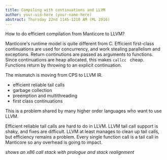 ```yaml
---
title: Compiling with continuations and LLVM
author: your-uid-here (your-name-here)
abstract: Thursday 22nd 1145-1210 AM (ML 2016)
---
```


How to do efficient compilation from Manticore to LLVM?

Manticore's runtime model is quite different from C. Efficient first-class continuations are used for concurrency, and work stealing parallelism and exceptions. Return continutions are passed as arguments to functions. Since continuations are heap allocated, this makes `callcc ` cheap. Functions return by throwing to an explicit continuation.

The mismatch is moving from CPS to LLVM IR.

* efficient reliable tail calls
* garbage collection
* preemption and multithreading
* first class continuations

This is a problem shared by many higher order languages who want to use LLVM.

Efficient reliable tail calls are hard to do in LLVM. LLVM tail call support is shaky, and fixes are difficult. LLVM at least manages to clean up tail calls, but efficiency remains a problem. Every single function call is a tail call in Manticore so any overhead is going to impact.

*shows an x86 call stack with prologue and stack realignment*
